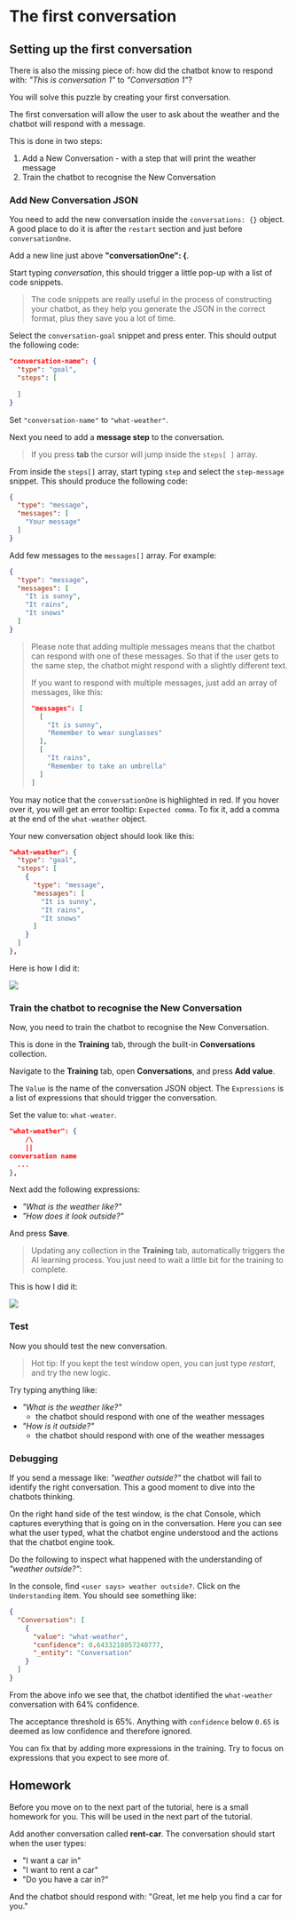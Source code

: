 # The first conversation

## Setting up the first conversation

There is also the missing piece of: how did the chatbot know to respond with: *"This is conversation 1"* to *"Conversation 1"*?

You will solve this puzzle by creating your first conversation.

The first conversation will allow the user to ask about the weather and the chatbot will respond with a message.

This is done in two steps:

1. Add a New Conversation - with a step that will print the weather message
2. Train the chatbot to recognise the New Conversation

### Add New Conversation JSON

You need to add the new conversation inside the `conversations: {}` object. A good place to do it is after the `restart` section and just before `conversationOne`.

Add a new line just above **"conversationOne": {**.

Start typing *conversation*, this should trigger a little pop-up with a list of code snippets. 

> The code snippets are really useful in the process of constructing your chatbot, as they help you generate the JSON in the correct format, plus they save you a lot of time.

Select the `conversation-goal` snippet and press enter. This should output the following code:

```json
"conversation-name": {
  "type": "goal",
  "steps": [
    
  ]
}
```

Set `"conversation-name"` to `"what-weather"`.

Next you need to add a **message step** to the conversation.

> If you press **tab** the cursor will jump inside the `steps[ ]` array. 

From inside the `steps[]` array, start typing `step` and select the `step-message` snippet. This should produce the following code:

```json
{
  "type": "message",
  "messages": [
    "Your message"
  ]
}
```

Add few messages to the `messages[]` array. For example:

```json
{
  "type": "message",
  "messages": [
    "It is sunny",
    "It rains",
    "It snows"
  ]
}
```

> Please note that adding multiple messages means that the chatbot can respond with one of these messages. So that if the user gets to the same step, the chatbot might respond with a slightly different text.
> 
> If you want to respond with multiple messages, just add an array of messages, like this:
> 
> ```json
>"messages": [
>   [
>     "It is sunny",
>     "Remember to wear sunglasses"
>   ],
>   [
>     "It rains",
>     "Remember to take an umbrella"
>   ]
>]
> ```

You may notice that the `conversationOne` is highlighted in red. If you hover over it, you will get an error tooltip: `Expected comma`. To fix it, add a comma at the end of the `what-weather` object.

Your new conversation object should look like this:

```json
"what-weather": {
  "type": "goal",
  "steps": [
    {
      "type": "message",
      "messages": [
        "It is sunny",
        "It rains",
        "It snows"
      ]
    }
  ]
},
```

Here is how I did it:

![](./img/whatWeather.gif?raw=true)

### Train the chatbot to recognise the New Conversation
<!--Synonyms and stuff-->

Now, you need to train the chatbot to recognise the New Conversation.

This is done in the **Training** tab, through the built-in **Conversations** collection.

Navigate to the **Training** tab, open **Conversations**, and press **Add value**.

The `Value` is the name of the conversation JSON object. 
The `Expressions` is a list of expressions that should trigger the conversation.

Set the value to: `what-weater`.

```json
"what-weather": {
	/\
	||
conversation name
  ...
},
```

Next add the following expressions:

* *"What is the weather like?"*
* *"How does it look outside?"*

And press **Save**.

> Updating any collection in the **Training** tab, automatically triggers the AI learning process. You just need to wait a little bit for the training to complete. 

This is how I did it:

<!--This recording should show how to add the new conversation to the training-->
![](./img/whatWeather-training.gif?raw=true)

### Test

Now you should test the new conversation.

> Hot tip: If you kept the test window open, you can just type *restart*, and try the new logic.

Try typing anything like:

* *"What is the weather like?"*
	* the chatbot should respond with one of the weather messages
* *"How is it outside?"*
	* the chatbot should respond with one of the weather messages

<!--This gif should show testing the conversations -->
<!--![](./img/whatWeather-training.gif?raw=true)-->

### Debugging

If you send a message like: *"weather outside?"* the chatbot will fail to identify the right conversation. This a good moment to dive into the chatbots thinking.

On the right hand side of the test window, is the chat Console, which captures everything that is going on in the conversation. Here you can see what the user typed, what the chatbot engine understood and the actions that the chatbot engine took.

Do the following to inspect what happened with the understanding of *"weather outside?"*:

In the console, find `<user says> weather outside?`. Click on the `Understanding` item. You should see something like:

```json
{
  "Conversation": [
    {
      "value": "what-weather",
      "confidence": 0.6433218057240777,
      "_entity": "Conversation"
    }
  ]
}
```

From the above info we see that, the chatbot identified the `what-weather` conversation with 64% confidence.

The acceptance threshold is 65%. Anything with `confidence` below `0.65` is deemed as low confidence and therefore ignored.

You can fix that by adding more expressions in the training. Try to focus on expressions that you expect to see more of. 

<!--Here we should show testing the message that fails and then show the console info-->

## Homework

Before you move on to the next part of the tutorial, here is a small homework for you. This will be used in the next part of the tutorial.

Add another conversation called **rent-car**.
The conversation should start when the user types:

* "I want a car in"
* "I want to rent a car"
* "Do you have a car in?"

And the chatbot should respond with: "Great, let me help you find a car for you."
